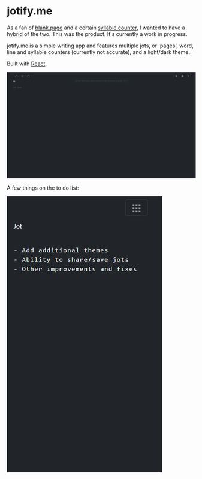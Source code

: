 # jotify.me

As a fan of [blank.page][1] and a certain [syllable counter][2], I wanted to have a hybrid of the two. This was the product. It's currently a work in progress.

jotify.me is a simple writing app and features multiple jots, or 'pages', word, line and syllable counters (currently not accurate), and a light/dark theme. 

Built with [React][3]. 

![jotify screenshot](/public/screenshots/desktop.png)

A few things on the to do list: 

![Add additional themes, Ability to share/save jots, Other improvements and fixes](/public/screenshots/mobile.png)

[1]: https://blank.page/ "Blank Page"
[2]: https://www.howmanysyllables.com/syllable_counter/ "How Many Syllables"
[3]: https://reactjs.org/